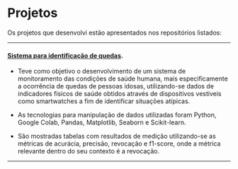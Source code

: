 # Projetos

Os projetos que desenvolvi estão apresentados nos repositórios listados:

---
#### [Sistema para identificação de quedas](https://github.com/GiseliSiqueira/projects/tree/main/Deteccao_de_quedas).

* Teve como objetivo o desenvolvimento de um sistema de monitoramento das condições de saúde humana, mais especificamente a ocorrência de quedas de pessoas idosas, utilizando-se dados de indicadores físicos de saúde obtidos através de dispositivos vestíveis como smartwatches a fim de identificar situações atípicas.

* As tecnologias para manipulação de dados utilizadas foram Python, Google Colab, Pandas, Matplotlib, Seaborn e Scikit-learn.

* São mostradas tabelas com resultados de medição utilizando-se as métricas de acurácia, precisão, revocação e f1-score, onde a métrica relevante dentro do seu contexto é a revocação.
---
